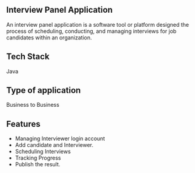 ## Interview Panel Application

An interview panel application is a software tool or platform designed the process of scheduling, conducting, and managing interviews for job candidates within an organization.

## Tech Stack

Java

## Type of application

 Business to Business

## Features
- Managing Interviewer login account
- Add candidate and Interviewer.
- Scheduling Interviews
- Tracking Progress
- Publish the result.


